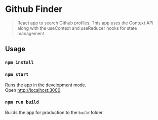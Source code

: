 # Github Finder

> React app to search Github profiles. This app uses the Context API along with the useContext and useReducer hooks for state management
## Usage

### `npm install`

### `npm start`

Runs the app in the development mode.<br>
Open [http://localhost:3000](http://localhost:3000)

### `npm run build`

Builds the app for production to the `build` folder.<br>
